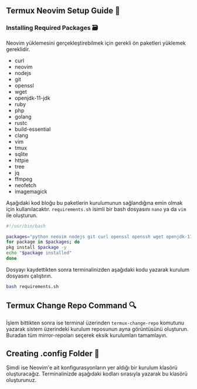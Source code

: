 ## Termux Neovim Setup Guide 🔭

### Installing Required Packages 🗃️

Neovim yüklemesini gerçekleştirebilmek için gerekli ön paketleri yüklemek gereklidir.

- curl
- neovim
- nodejs
- git
- openssl
- wget
- openjdk-11-jdk
- ruby
- php
- golang
- rustc
- build-essential
- clang
- vim
- tmux
- sqlite
- httpie
- tree
- jq
- ffmpeg
- neofetch
- imagemagick

Aşağıdaki kod bloğu bu paketlerin kurulumunun sağlandığına emin olmak için kullanılacaktır. `requirements.sh` isimli bir bash dosyasını `nano` ya da `vim` ile oluşturun.

```bash
#!/usr/bin/bash

packages="python neovim nodejs git curl openssl openssh wget openjdk-11-jdk ruby php golang rustc build-essential clang vim tmux sqlite httpie tree jq ffmpeg imagemagick neofetch"
for package in $packages; do
pkg install $package -y
echo "$package installed"
done
```

Dosyayı kaydettikten sonra terminalinizden aşağıdaki kodu yazarak kurulum dosyasını çalıştırın.

```bash
bash requirements.sh
```

## Termux Change Repo Command 🔍

İşlem bittikten sonra ise terminal üzerinden `termux-change-repo` komutunu yazarak sistem üzerindeki kurulum reposunun ayna görüntüsünü oluşturun. Buradan tüm mirror-repoları seçerek eksik kurulumları tamamlayın.

## Creating .config Folder 📂

Şimdi ise Neovim'e ait konfigurasyonların yer aldığı bir kurulum klasörü oluşturacağız. Terminalinizde aşağıdaki kodları sırasıyla yazarak bu klasörü oluşturunuz.
